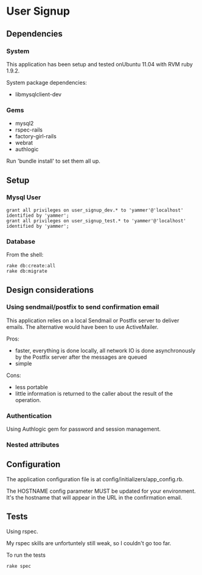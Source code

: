 # User Signup

## Dependencies
### System
This application has been setup and tested onUbuntu 11.04
with RVM ruby 1.9.2.

System package dependencies:

* libmysqlclient-dev
### Gems
* mysql2
* rspec-rails
* factory-girl-rails
* webrat
* authlogic

Run 'bundle install' to set them all up.

## Setup

### Mysql User
```
grant all privileges on user_signup_dev.* to 'yammer'@'localhost' identified by 'yammer';
grant all privileges on user_signup_test.* to 'yammer'@'localhost' identified by 'yammer';
```

### Database
From the shell:

```
rake db:create:all
rake db:migrate
```

## Design considerations
### Using sendmail/postfix to send confirmation email
This application relies on a local Sendmail or Postfix server to deliver emails.
The alternative would have been to use ActiveMailer.

Pros:

* faster, everything is done locally, all network IO is done asynchronously
by the Postfix server after the messages are queued
* simple

Cons:

* less portable
* little information is returned to the caller about the result of the operation.

### Authentication
Using Authlogic gem for password and session management.

### Nested attributes

## Configuration
The application configuration file is at config/initializers/app_config.rb.

The HOSTNAME config parameter MUST be updated for your environment. It's the hostname that will appear in the URL in the confirmation email.

## Tests
Using rspec.

My rspec skills are unfortuntely still weak, so I couldn't go too far.

To run the tests

```
rake spec
```

